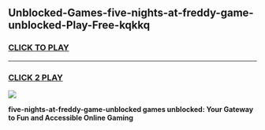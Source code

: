 
## Unblocked-Games-five-nights-at-freddy-game-unblocked-Play-Free-kqkkq
<h3>
<a href="https://premium76.site?title=five-nights-at-freddy-game-unblocked&ref=09A">CLICK TO PLAY</a></h3>
<hr>

<h3>
<a href="https://premium76.site?title=five-nights-at-freddy-game-unblocked&ref=09A">CLICK 2 PLAY</a>
  
</h3>

<a href="https://premium76.site?title=five-nights-at-freddy-game-unblocked&ref=09A"><img src="https://clearcache.store/games.png"></a>


**five-nights-at-freddy-game-unblocked games unblocked: Your Gateway to Fun and Accessible Online Gaming**
